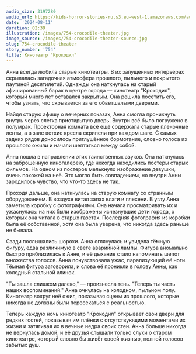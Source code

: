```yaml
---
audio_size: 3197280
audio_url: https://kids-horror-stories-ru.s3.eu-west-1.amazonaws.com/audio/754-crocodile-theater.mp3
date: '2024-08-11'
duration: 02:39
illustration: /images/754-crocodile-theater.jpg
image_source: /images/754-crocodile-theater-source.jpg
slug: 754-crocodile-theater
story_number: '754'
title: Кинотеатр "Крокодил"
---
```


Анна всегда любила старые кинотеатры. В их запущенных интерьерах скрывалась загадочная атмосфера прошлого, пыльного и покрытого паутиной десятилетий. Однажды она наткнулась на старый афишированный барак в центре города — кинотеатр "Крокодил", который много лет оставался закрытым. Она решила посетить его, чтобы узнать, что скрывается за его обветшалыми дверями.

Найдя старую афишу о вечерних показах, Анна смогла проникнуть внутрь через слегка приоткрытую дверь. Внутри всё было погружено в полумрак. Проекторная комната всё ещё содержала старые пленочные ленты, а в зале ветхие кресла скрипели при каждом шаге. С самых задних рядов доносилось приглушённое бормотание, словно голоса из прошлого ожили и начали шептаться между собой.

Анна пошла в направлении этих таинственных звуков. Она наткнулась на заброшенную киногалерею, где некогда находились постеры старых фильмов. На одном из постеров мелькнуло изображение девушки, очень похожей на неё. Это могло быть совпадением, но внутри Анны зародилось чувство, что что-то здесь не так.

Проходя дальше, она наткнулась на старую комнату со странным оборудованием. В воздухе витал запах влаги и плесени. В углу Анна заметила коробку с фотографиями. Она начала просматривать их и ужаснулась: на них были изображены исчезнувшие дети города, о которых она читала в старых газетах. Последняя фотография из коробки была её собственной, хотя она была уверена, что никогда здесь раньше не бывала.

Сзади послышались шорохи. Анна оглянулась и увидела тёмную фигуру, едва различимую в свете аварийной лампы. Фигура аномально быстро приблизилась к Анне, и её дыхание стало напоминать шепот множества голосов. Анна почувствовала ужас, парализующий её ноги. Тёмная фигура заговорила, и слова её проникли в голову Анны, как холодный стальной клинок.

"Ты зашла слишком далеко," — произнесла тень. "Теперь ты часть наших воспоминаний." Анна очнулась на холодном, пыльном полу. Кинотеатр вокруг неё ожил, показывая сцены из прошлого, которые никогда не должны были пересекаться с реальностью.

Теперь каждую ночь кинотеатр "Крокодил" открывает свои двери для редких гостей, показывая им плёнки с отсутствующими моментами их жизни и затягивая их в вечные недра своих стен. Анна больше никогда не вернулась домой, и её друзья слышали только слухи о старом кинотеатре, который словно бы живёт своей жизнью, полной голосов забытых душ.